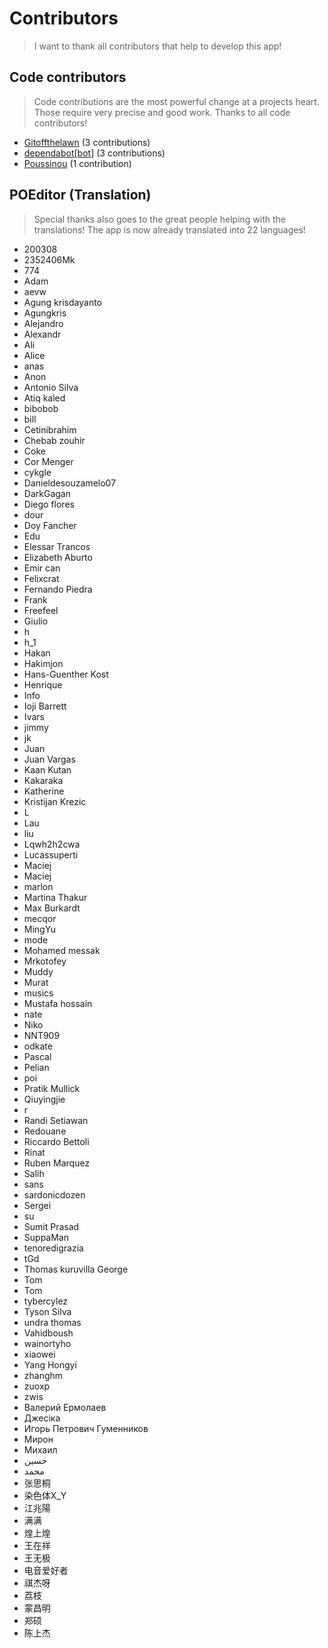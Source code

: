 # Contributors

> I want to thank all contributors that help to develop this app!

## Code contributors

> Code contributions are the most powerful change at a projects heart.
> Those require very precise and good work. Thanks to all code contributors!

 
* [Gitoffthelawn](https://github.com/Gitoffthelawn) (3 contributions)  
* [dependabot[bot]](https://github.com/apps/dependabot) (3 contributions)  
* [Poussinou](https://github.com/Poussinou) (1 contribution) 

## POEditor (Translation)

> Special thanks also goes to the great people helping with the translations!
> The app is now already translated into 22 languages!

 
* 200308  
* 2352406Mk  
* 774  
* Adam  
* aevw  
* Agung krisdayanto  
* Agungkris  
* Alejandro  
* Alexandr  
* Ali  
* Alice  
* anas  
* Anon  
* Antonio Silva  
* Atiq kaled  
* bibobob  
* bill  
* Cetinibrahim  
* Chebab zouhir   
* Coke  
* Cor Menger  
* cykgle  
* Danieldesouzamelo07  
* DarkGagan  
* Diego flores   
* dour  
* Doy Fancher  
* Edu  
* Elessar Trancos  
* Elizabeth Aburto  
* Emir can  
* Felixcrat  
* Fernando Piedra  
* Frank  
* Freefeel  
* Giulio  
* h  
* h_1  
* Hakan  
* Hakimjon  
* Hans-Guenther Kost  
* Henrique  
* Info  
* Ioji Barrett  
* Ivars   
* jimmy  
* jk  
* Juan  
* Juan Vargas  
* Kaan Kutan  
* Kakaraka  
* Katherine  
* Kristijan Krezic  
* L  
* Lau  
* liu  
* Lqwh2h2cwa  
* Lucassuperti  
* Maciej   
* Maciej  
* marlon  
* Martina Thakur  
* Max Burkardt  
* mecqor  
* MingYu  
* mode  
* Mohamed messak  
* Mrkotofey  
* Muddy  
* Murat  
* musics  
* Mustafa hossain  
* nate  
* Niko  
* NNT909  
* odkate  
* Pascal  
* Pelian  
* poi  
* Pratik Mullick  
* Qiuyingjie  
* r  
* Randi Setiawan  
* Redouane  
* Riccardo Bettoli  
* Rinat  
* Ruben Marquez   
* Salih  
* sans  
* sardonicdozen  
* Sergei  
* su  
* Sumit Prasad  
* SuppaMan  
* tenoredigrazia  
* tGd  
* Thomas kuruvilla George  
* Tom  
* Tom  
* tybercylez  
* Tyson Silva  
* undra thomas  
* Vahidboush  
* wainortyho  
* xiaowei  
* Yang Hongyi  
* zhanghm  
* zuoxp  
* zwis  
* Валерий Ермолаев  
* Джесіка  
* Игорь Петрович Гуменников  
* Мирон  
* Михаил  
* حسين  
* محمد  
* 张思桐  
* 染色体X_Y  
* 江兆陽  
* 满满  
* 煌上煌  
* 王在祥  
* 王无极  
* 电音爱好者  
* 祺杰呀  
* 荔枝  
* 蒙昌明  
* 郑硕  
* 陈上杰 